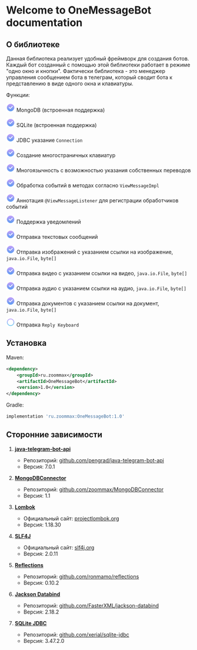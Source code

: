 # Welcome to OneMessageBot documentation

## О библиотеке
Данная библиотека реализует удобный фреймворк для создания ботов.
Каждый бот созданный с помощью этой библиотеки работает в режиме "одно окно и кнопки".
Фактически библиотека - это менеджер управления сообщением бота в телеграм,
который сводит бота к представлению в виде одного окна и клавиатуры.

Функции:

<img src="assets/checkbox.png" alt="drawing" width="24"/> MongoDB (встроенная поддержка)

<img src="assets/checkbox.png" alt="drawing" width="24"/> SQLite  (встроенная поддержка)

<img src="assets/checkbox.png" alt="drawing" width="24"/> JDBC указание `Connection`

<img src="assets/checkbox.png" alt="drawing" width="24"/> Создание многостраничных клавиатур

<img src="assets/checkbox.png" alt="drawing" width="24"/> Многоязычность с возможностью указания собственных переводов

<img src="assets/checkbox.png" alt="drawing" width="24"/> Обработка событий в методах согласно `ViewMessageImpl`

<img src="assets/checkbox.png" alt="drawing" width="24"/> Аннотация `@ViewMessageListener` для регистрации обработчиков событий

<img src="assets/checkbox.png" alt="drawing" width="24"/> Поддержка уведомлений

<img src="assets/checkbox.png" alt="drawing" width="24"/> Отправка текстовых сообщений

<img src="assets/checkbox.png" alt="drawing" width="24"/> Отправка изображений с указанием ссылки на изображение, `java.io.File`, `byte[]`

<img src="assets/checkbox.png" alt="drawing" width="24"/> Отправка видео с указанием ссылки на видео, `java.io.File`, `byte[]`

<img src="assets/checkbox.png" alt="drawing" width="24"/> Отправка аудио с указанием ссылки на аудио, `java.io.File`, `byte[]`

<img src="assets/checkbox.png" alt="drawing" width="24"/> Отправка документов с указанием ссылки на документ, `java.io.File`, `byte[]`

<img src="assets/round.png" alt="drawing" width="24"/> Отправка `Reply Keyboard`

## Установка

Maven:

```xml
<dependency>
    <groupId>ru.zoommax</groupId>
    <artifactId>OneMessageBot</artifactId>
    <version>1.0</version>
</dependency>
```

Gradle:

```groovy
implementation 'ru.zoommax:OneMessageBot:1.0'
```

## Сторонние зависимости

1. **[java-telegram-bot-api](https://github.com/pengrad/java-telegram-bot-api)**
    - Репозиторий: [github.com/pengrad/java-telegram-bot-api](https://github.com/pengrad/java-telegram-bot-api)
    - Версия: 7.0.1

2. **[MongoDBConnector](https://github.com/zoommax/MongoDBConnector)**
    - Репозиторий: [github.com/zoommax/MongoDBConnector](https://github.com/zoommax/MongoDBConnector)
    - Версия: 1.1

3. **[Lombok](https://projectlombok.org/)**
    - Официальный сайт: [projectlombok.org](https://projectlombok.org/)
    - Версия: 1.18.30

4. **[SLF4J](http://www.slf4j.org/)**
    - Официальный сайт: [slf4j.org](http://www.slf4j.org/)
    - Версия: 2.0.11

5. **[Reflections](https://github.com/ronmamo/reflections)**
    - Репозиторий: [github.com/ronmamo/reflections](https://github.com/ronmamo/reflections)
    - Версия: 0.10.2

6. **[Jackson Databind](https://github.com/FasterXML/jackson-databind)**
    - Репозиторий: [github.com/FasterXML/jackson-databind](https://github.com/FasterXML/jackson-databind)
    - Версия: 2.18.2

7. **[SQLite JDBC](https://github.com/xerial/sqlite-jdbc)**
    - Репозиторий: [github.com/xerial/sqlite-jdbc](https://github.com/xerial/sqlite-jdbc)
    - Версия: 3.47.2.0  
